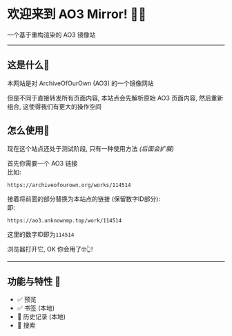 # 欢迎来到 AO3 Mirror! 👋👋

一个基于重构渲染的 AO3 镜像站

---

## 这是什么🤨

本网站是对 ArchiveOfOurOwn (AO3) 的一个镜像网站

但是不同于直接转发所有页面内容, 本站点会先解析原始 AO3 页面内容, 然后重新组合, 这使得我们有更大的操作空间

## 怎么使用🤔

现在这个站点还处于测试阶段, 只有一种使用方法 *(后面会扩展)*

首先你需要一个 AO3 链接  
比如:

	https://archiveofourown.org/works/114514

接着将前面的部分替换为本站点的链接 (保留数字ID部分):  
即:

	https://ao3.unknownmp.top/work/114514

这里的数字ID即为`114514`

浏览器打开它, OK 你会用了🤓👆!

---

## 功能与特性 🤗

- ✅ 预览
- ✅ 书签 (本地)
- 📝 历史记录 (本地)
- 📝 搜索

